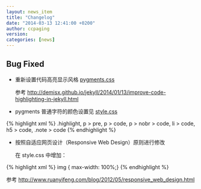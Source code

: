 ```yaml
---
layout: news_item
title: "Changelog"
date: "2014-03-13 12:41:00 +0200"
author: ccpaging
version: 
categories: [news]
---
```


Bug Fixed
-----

 * 重新设置代码高亮显示风格 [pygments.css](https://raw.github.com/ccpaging/algebra/gh-pages/css/pygments.css)
 
   参考 <http://demisx.github.io/jekyll/2014/01/13/improve-code-highlighting-in-jekyll.html>
   
 * pygments 普通字符的颜色设置见 [style.css](https://raw.github.com/ccpaging/algebra/gh-pages/css/style.css)
   
{% highlight xml %}
   .highlight, p > pre, p > code, p > nobr > code, li > code, h5 > code, .note > code
{% endhighlight %}
   
 * 按照自适应网页设计（Responsive Web Design）原则进行修改
 
   在 style.css 中增加：
   
{% highlight xml %}
   img { max-width: 100%;}
{% endhighlight %}
 
   参考 <http://www.ruanyifeng.com/blog/2012/05/responsive_web_design.html>
